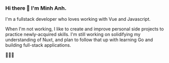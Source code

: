 ### Hi there 👋 I'm Minh Anh.
I'm a fullstack developer who loves working with Vue and Javascript.

When I'm not working, I like to create and improve personal side projects to practice newly-acquired skills. I'm still working on solidifying my understanding of Nuxt, and plan to follow that up with learning Go and building full-stack applications. 

🤔🤔🤔
<!--
**xiaosasori/xiaosasori** is a ✨ _special_ ✨ repository because its `README.md` (this file) appears on your GitHub profile.

Here are some ideas to get you started:

- 🔭 I’m currently working on ...
- 🌱 I’m currently learning ...
- 👯 I’m looking to collaborate on ...
- 🤔 I’m looking for help with ...
- 💬 Ask me about ...
- 📫 How to reach me: ...
- 😄 Pronouns: ...
- ⚡ Fun fact: ...
-->
